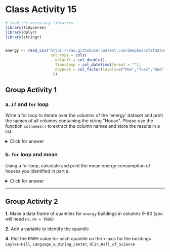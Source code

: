 # Class Activity 15


```r
# load the necessary libraries
library(tidyverse)
library(dplyr)
library(stringr)


energy <- read_csv("https://raw.githubusercontent.com/deepbas/statdatasets/main/energy.csv",
                    col_type = cols(
                     .default = col_double(), 
                      Timestamp = col_datetime(format = ""),
                      dayWeek = col_factor(levels=c("Mon","Tues","Wed","Thurs","Fri","Sat","Sun"))
                     ))
```


## Group Activity 1

### a. `if` and `for` loop

Write a for loop to iterate over the columns of the 'energy' dataset and print the names of all columns containing the string "House". Please use the function `colnames()` to extract the column names and store the results in a list.




<details>
<summary class="answer">Click for answer</summary>
*Answer:*


```r
# Create an empty list to store the column names
house_columns <- list()

# Iterate over the columns of the 'energy' dataset
for (i in seq_along(colnames(energy))) {
  col_name <- colnames(energy)[i]
  
  # Check if the column name contains the string "House"
  if (str_detect(col_name, "House")) {
    # Add the column name to the list
    house_columns[[length(house_columns) + 1]] <- col_name
  }
}

# Print the list of house columns
house_columns <- unlist(house_columns)
house_columns
```

```
 [1] "Allen_House"                     
 [2] "Alumni_Guest_House/Johnson_House"
 [3] "Benton_House"                    
 [4] "Berg_House"                      
 [5] "Bird_House"                      
 [6] "Chaney_House"                    
 [7] "Clader_House"                    
 [8] "Dacie_Moses_House"               
 [9] "Douglas_House"                   
[10] "Farm_House"                      
[11] "Geffert_House"                   
[12] "Headley_House"                   
[13] "Henrickson_House"                
[14] "Henry_House"                     
[15] "Hill_House"                      
[16] "Hilton_House"                    
[17] "Hoppin_House_(Alumni)"           
[18] "Huntington_House"                
[19] "Jewett_House"                    
[20] "Jones_House"                     
[21] "Nutting_House"                   
[22] "Page_House_West"                 
[23] "Parish_House_"                   
[24] "Parr_House"                      
[25] "Pollock_House"                   
[26] "Prentice_House"                  
[27] "Rayment_House"                   
[28] "Rice_House"                      
[29] "Rogers_House"                    
[30] "Ryberg_House"                    
[31] "Seccombe_House"                  
[32] "Sperry_House"                    
[33] "Stimson_House"                   
[34] "Strong_House"                    
[35] "Whittier_House"                  
[36] "Wilson_House"                    
```

</details>

### b. `for` loop and mean

Using a for loop, calculate and print the mean energy consumption of houses you identified in part a.


<details>
<summary class="answer">Click for answer</summary>
*Answer:*


```r
# Assuming the house_columns vector from the previous step

# Create an empty numeric vector to store the mean energy consumption
mean_energy_consumption <- numeric()

# Iterate over the house_columns vector
for (house_col in house_columns) {
  # Calculate the mean energy consumption for the current house column
  mean_val <- mean(energy[[house_col]], na.rm = TRUE)
  
  # Add the mean energy consumption to the vector
  mean_energy_consumption <- c(mean_energy_consumption, mean_val)
}

# Combine the house names and mean energy consumption into a dataframe
house_mean_energy <- bind_cols(House = house_columns, MeanEnergyConsumption = mean_energy_consumption)

# Print the dataframe
house_mean_energy %>%  knitr::kable()
```



|House                            | MeanEnergyConsumption|
|:--------------------------------|---------------------:|
|Allen_House                      |             0.9821865|
|Alumni_Guest_House/Johnson_House |            20.2631152|
|Benton_House                     |             1.8849290|
|Berg_House                       |             1.3174340|
|Bird_House                       |             2.3222680|
|Chaney_House                     |             1.0715123|
|Clader_House                     |             0.4646776|
|Dacie_Moses_House                |             1.2776465|
|Douglas_House                    |             0.7219500|
|Farm_House                       |             5.0599020|
|Geffert_House                    |             0.9360400|
|Headley_House                    |             1.4555605|
|Henrickson_House                 |             3.4407858|
|Henry_House                      |             1.3639619|
|Hill_House                       |             1.4735884|
|Hilton_House                     |             0.4248030|
|Hoppin_House_(Alumni)            |             1.8760474|
|Huntington_House                 |             1.2395238|
|Jewett_House                     |             0.8987697|
|Jones_House                      |             0.8680271|
|Nutting_House                    |             4.3967234|
|Page_House_West                  |             1.8923490|
|Parish_House_                    |            12.6793378|
|Parr_House                       |             9.7210618|
|Pollock_House                    |             1.1831426|
|Prentice_House                   |             0.9089497|
|Rayment_House                    |             0.8005664|
|Rice_House                       |             1.1568457|
|Rogers_House                     |             0.5634289|
|Ryberg_House                     |             1.0729988|
|Seccombe_House                   |             2.6874199|
|Sperry_House                     |             0.7052983|
|Stimson_House                    |             2.0659904|
|Strong_House                     |             2.5410595|
|Whittier_House                   |             1.0424369|
|Wilson_House                     |             1.0435830|

</details>

------------------------------------------

## Group Activity 2


**1.** Make a data frame of quantiles for `energy` buildings in columns 9-90 (you will need `na.rm = TRUE`)

<!--

<details>
<summary class="answer">Click for answer</summary>
*Answer:*


```r
qdf <- energy %>% select(9:90) %>%
  map_dfc(quantile, probs = seq(.1,.9,.1), na.rm = TRUE)
qdf
```

```
# A tibble: 9 × 82
  `100_Nevada_Street` `104_Maple_St.` `106_Winona_St.`
                <dbl>           <dbl>            <dbl>
1              0.0972            1.04            0.601
2              0.120             1.11            0.632
3              0.183             1.18            0.673
4              0.461             1.18            0.681
5              0.710             1.42            0.692
6              0.795             1.42            0.865
7              0.915             1.54            1.10 
8              1.11              1.56            1.20 
9              1.24              1.67            1.27 
# ℹ 79 more variables: Allen_House <dbl>,
#   `Alumni_Guest_House/Johnson_House` <dbl>,
#   Arboretum_Office <dbl>, Art_Studios <dbl>,
#   Benton_House <dbl>, Berg_House <dbl>, Bird_House <dbl>,
#   Boliou_Memorial_Art_Bldg. <dbl>, Burton_Hall <dbl>,
#   `Cassat_Hall_/_James_Hall` <dbl>,
#   `Center_for_Mathematics_&_Computing` <dbl>, …
```

</details>

-->

**2.**  Add a variable to identify the quantile

<!--

<details>
<summary class="answer">Click for answer</summary>
*Answer:*


```r
qdf <- energy %>% select(9:90) %>%
  map_dfc(quantile, probs = seq(.1,.9,.1), na.rm = TRUE) %>%  
  mutate(stat = str_c("quantile_", seq(10,90,10))) 
qdf
```

```
# A tibble: 9 × 83
  `100_Nevada_Street` `104_Maple_St.` `106_Winona_St.`
                <dbl>           <dbl>            <dbl>
1              0.0972            1.04            0.601
2              0.120             1.11            0.632
3              0.183             1.18            0.673
4              0.461             1.18            0.681
5              0.710             1.42            0.692
6              0.795             1.42            0.865
7              0.915             1.54            1.10 
8              1.11              1.56            1.20 
9              1.24              1.67            1.27 
# ℹ 80 more variables: Allen_House <dbl>,
#   `Alumni_Guest_House/Johnson_House` <dbl>,
#   Arboretum_Office <dbl>, Art_Studios <dbl>,
#   Benton_House <dbl>, Berg_House <dbl>, Bird_House <dbl>,
#   Boliou_Memorial_Art_Bldg. <dbl>, Burton_Hall <dbl>,
#   `Cassat_Hall_/_James_Hall` <dbl>,
#   `Center_for_Mathematics_&_Computing` <dbl>, …
```

</details>

**3.**  Reshape the data frame to make variables `stat` (describing the quantile), `building` and `quant` (quantile value)


<details>
<summary class="answer">Click for answer</summary>
*Answer:*



```r
qdf <- energy %>% select(9:90) %>%
  map_dfc(quantile, probs = seq(.1,.9,.1), na.rm = TRUE) %>%  
  mutate(stat = str_c("quantile_", seq(10,90,10))) %>%   
  pivot_longer(names_to = "building", values_to = "quantiles", 1:82)
qdf
```

```
# A tibble: 738 × 3
   stat        building                         quantiles
   <chr>       <chr>                                <dbl>
 1 quantile_10 100_Nevada_Street                   0.0972
 2 quantile_10 104_Maple_St.                       1.04  
 3 quantile_10 106_Winona_St.                      0.601 
 4 quantile_10 Allen_House                         0.756 
 5 quantile_10 Alumni_Guest_House/Johnson_House   17.0   
 6 quantile_10 Arboretum_Office                    0.13  
 7 quantile_10 Art_Studios                         0.23  
 8 quantile_10 Benton_House                        1.59  
 9 quantile_10 Berg_House                          1.06  
10 quantile_10 Bird_House                          1.42  
# ℹ 728 more rows
```

</details>

-->

**4.**  Plot the KWH value for each quantile on the x-axis for the buildings `Sayles-Hill`, `Language_&_Dining_Center`, `Olin_Hall_of_Science`

<!--

<details>
<summary class="answer">Click for answer</summary>
*Answer:*


```r
qdf %>% 
  filter(building %in% c("Sayles-Hill" ,"Language_&_Dining_Center", "Olin_Hall_of_Science"))  %>%  
  ggplot(aes(x=quantiles, y=parse_number(stat), color=building)) +
  geom_point() + 
  geom_line(aes(group=building)) + 
  labs(y="Percentile (%)",x="KWH") +
  scale_y_continuous(breaks=seq(10,90,by=10))
```

<img src="class_activity_15_files/figure-epub3/unnamed-chunk-7-1.png" width="100%" />


</details>

-->
